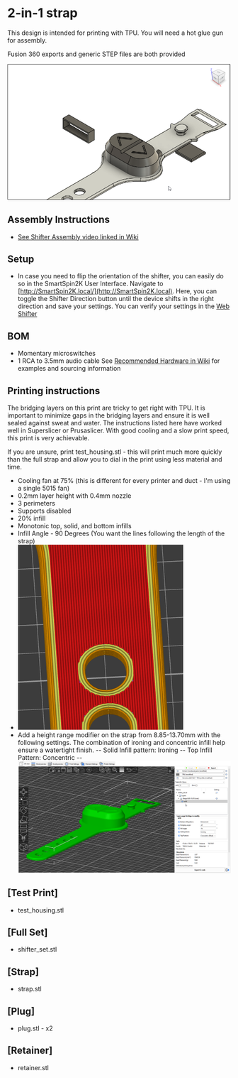 # 2-in-1 strap
This design is intended for printing with TPU.  You will need a hot glue gun for assembly.

Fusion 360 exports and generic STEP files are both provided

![render of remote](screenshot.png)


## Assembly Instructions
- [See Shifter Assembly video linked in Wiki](https://github.com/doudar/SmartSpin2k/wiki/Building-How-To)

## Setup
- In case you need to flip the orientation of the shifter, you can easily do so in the SmartSpin2K User Interface.  Navigate to [http://SmartSpin2K.local/](http://SmartSpin2K.local).  Here, you can toggle the Shifter Direction button until the device shifts in the right direction and save your settings.  You can verify your settings in the [Web Shifter](http://smartspin2k.local/shift.html)

## BOM
- Momentary microswitches
- 1 RCA to 3.5mm audio cable
See [Recommended Hardware in Wiki](https://github.com/doudar/SmartSpin2k/wiki/Recommended-Hardware) for examples and sourcing information

## Printing instructions
The bridging layers on this print are tricky to get right with TPU.  It is important to minimize gaps in the bridging layers and ensure it is well sealed against sweat and water.  The instructions listed here have worked well in Superslicer or Prusaslicer. With good cooling and a slow print speed, this print is very achievable. 

If you are unsure, print test_housing.stl - this will print much more quickly than the full strap and allow you to dial in the print using less material and time.

- Cooling fan at 75% (this is different for every printer and duct - I'm using a single 5015 fan)
- 0.2mm layer height with 0.4mm nozzle
- 3 perimeters
- Supports disabled
- 20% infill
- Monotonic top, solid, and bottom infills
- Infill Angle - 90 Degrees (You want the lines following the length of the strap)
- ![close up of strap](strap_close-up.png)
- Add a height range modifier on the strap from 8.85-13.70mm with the following settings.  The combination of ironing and concentric infill help ensure a watertight finish.
-- Solid Infill pattern: Ironing
-- Top Infill Pattern: Concentric
-- ![layer settings screenshot](layer_settings.png)

## [Test Print]
- test_housing.stl

## [Full Set]
- shifter_set.stl

## [Strap]
- strap.stl

## [Plug]
- plug.stl - x2

## [Retainer]
- retainer.stl

